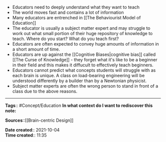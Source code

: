 - Educators need to deeply understand what they want to teach
- The world moves fast and contains a lot of information
- Many educators are entrenched in [[The Behaviourist Model of Education]]
- The educator is usually a subject matter expert and may struggle to work out what small portion of their huge repository of knowledge to teach. Where do you start? What do you teach first?
- Educators are often expected to convey huge amounts of information in a short amount of time. 
- Educators are up against the [[Cognitive Biases|cognitive bias]] called [[The Curse of Knowledge]] - they forget what it's like to be a beginner in their field and this makes it diffucult to effectively teach beginners.
- Educators cannot predict what concepts students will struggle with as each brain is unique. A class on load-bearing engineering will be understood differently by a builder than by a Newtonian physicist. 
- Subject matter experts are often the wrong person to stand in front of a class due to the above reasons.

---
**Tags**:: #Concept/Education 
**In what context do I want to rediscover this note:**

**Sources**::[[Brain-centric Design]]

**Date created**:: 2021-10-04  
**Time created**:: 11:35